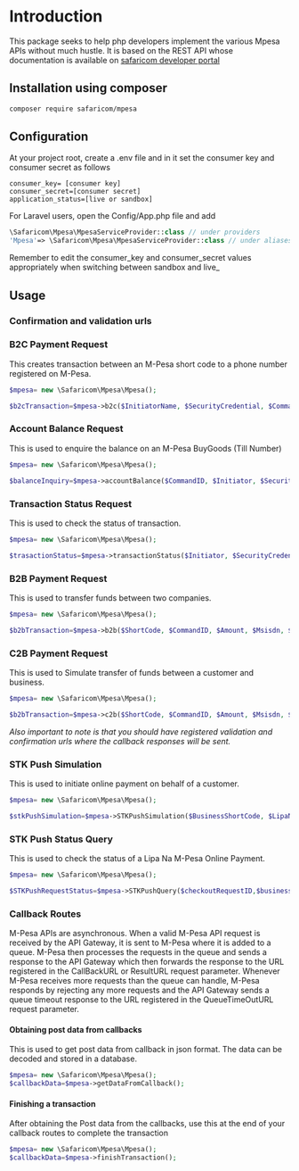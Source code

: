 # Introduction

This package seeks to help php developers implement the various Mpesa APIs without much hustle. It is based on the REST API whose documentation is available on [safaricom developer portal](http://developer.safaricom.co.ke.)

## Installation using composer

 ```bash
 composer require safaricom/mpesa
 ```

## Configuration

At your project root, create a .env file and in it set the consumer key and consumer secret as follows

```env
consumer_key= [consumer key]
consumer_secret=[consumer secret]
application_status=[live or sandbox]
 ```

For Laravel users, open the Config/App.php file and add

```php
\Safaricom\Mpesa\MpesaServiceProvider::class // under providers
'Mpesa'=> \Safaricom\Mpesa\MpesaServiceProvider::class // under aliases.
```

Remember to edit the consumer_key and consumer_secret values appropriately when switching between sandbox and live_

## Usage

### Confirmation and validation urls

### B2C Payment Request

This creates transaction between an M-Pesa short code to a phone number registered on M-Pesa.

```php
$mpesa= new \Safaricom\Mpesa\Mpesa();

$b2cTransaction=$mpesa->b2c($InitiatorName, $SecurityCredential, $CommandID, $Amount, $PartyA, $PartyB, $Remarks, $QueueTimeOutURL, $ResultURL, $Occasion);
```

### Account Balance Request

This is used to enquire the balance on an M-Pesa BuyGoods (Till Number)

```php
$mpesa= new \Safaricom\Mpesa\Mpesa();

$balanceInquiry=$mpesa->accountBalance($CommandID, $Initiator, $SecurityCredential, $PartyA, $IdentifierType, $Remarks, $QueueTimeOutURL, $ResultURL);
```

### Transaction Status Request

This is used to check the status of transaction.

```php
$mpesa= new \Safaricom\Mpesa\Mpesa();

$trasactionStatus=$mpesa->transactionStatus($Initiator, $SecurityCredential, $CommandID, $TransactionID, $PartyA, $IdentifierType, $ResultURL, $QueueTimeOutURL, $Remarks, $Occasion);
```

### B2B Payment Request

This is used to transfer funds between two companies.

```php
$mpesa= new \Safaricom\Mpesa\Mpesa();

$b2bTransaction=$mpesa->b2b($ShortCode, $CommandID, $Amount, $Msisdn, $BillRefNumber );
```

### C2B Payment Request

This is used to Simulate transfer of funds between a customer and business.

```php
$mpesa= new \Safaricom\Mpesa\Mpesa();

$b2bTransaction=$mpesa->c2b($ShortCode, $CommandID, $Amount, $Msisdn, $BillRefNumber );
```

_Also important to note is that you should have registered validation and confirmation urls where the callback responses will be sent._

### STK Push Simulation

This is used to initiate online payment on behalf of a customer.

```php
$mpesa= new \Safaricom\Mpesa\Mpesa();

$stkPushSimulation=$mpesa->STKPushSimulation($BusinessShortCode, $LipaNaMpesaPasskey, $TransactionType, $Amount, $PartyA, $PartyB, $PhoneNumber, $CallBackURL, $AccountReference, $TransactionDesc, $Remarks);
```

### STK Push Status Query

This is used to check the status of a Lipa Na M-Pesa Online Payment.

```php
$mpesa= new \Safaricom\Mpesa\Mpesa();

$STKPushRequestStatus=$mpesa->STKPushQuery($checkoutRequestID,$businessShortCode,$password,$timestamp);
```

### Callback Routes

M-Pesa APIs are asynchronous. When a valid M-Pesa API request is received by the API Gateway, it is sent to M-Pesa where it is added to a queue. M-Pesa then processes the requests in the queue and sends a response to the API Gateway which then forwards the response to the URL registered in the CallBackURL or ResultURL request parameter. Whenever M-Pesa receives more requests than the queue can handle, M-Pesa responds by rejecting any more requests and the API Gateway sends a queue timeout response to the URL registered in the QueueTimeOutURL request parameter.

#### Obtaining post data from callbacks

This is used to get post data from callback in json format. The data can be decoded and stored in a database.

```php
$mpesa= new \Safaricom\Mpesa\Mpesa();
$callbackData=$mpesa->getDataFromCallback();
```

#### Finishing a transaction

After obtaining the Post data from the callbacks, use this at the end of your callback routes to complete the transaction

```php
$mpesa= new \Safaricom\Mpesa\Mpesa();
$callbackData=$mpesa->finishTransaction();
```
